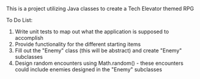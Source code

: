 This is a project utilizing Java classes to create a Tech Elevator themed RPG

To Do List:
1. Write unit tests to map out what the application is supposed to accomplish
2. Provide functionality for the different starting items
3. Fill out the "Enemy" class (this will be abstract) and create "Enemy" subclasses
4. Design random encounters using Math.random() - these encounters could include enemies designed in the "Enemy" subclasses

